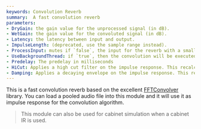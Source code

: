 ```yaml
---
keywords: Convolution Reverb
summary:  A fast convolution reverb
parameters: 
- DryGain: the gain value for the unprocessed signal (in dB).
- WetGain: the gain value for the convoluted signal (in dB).
- Latency: the latency between input and output.
- ImpulseLength: (deprecated, use the sample range instead).
- ProcessInput: mutes if `false`, the input for the reverb with a small fade to prevent clicks.
- UseBackgroundThread: if `true`, then the convolution will be executed on a background thread.
- Predelay: The predelay in milliseconds
- HiCut: Applies a high cut filter on the impulse response. This recalculates the IR so you can't use it during rendering.
- Damping: Applies a decaying envelope on the impulse response. This recalculates the IR so you can't use it during rendering.
---
```


This is a fast convolution reverb based on the excellent [FFTConvolver](https://github.com/HiFi-LoFi/FFTConvolver) library. 
You can load a pooled audio file into this module and it will use it as impulse response for the convolution algorithm.

> This module can also be used for cabinet simulation when a cabinet IR is used.

